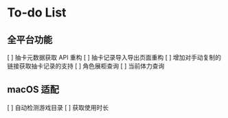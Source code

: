 # To-do List

## 全平台功能

[ ] 抽卡元数据获取 API 重构
[ ] 抽卡记录导入导出页面重构
[ ] 增加对手动复制的链接获取抽卡记录的支持
[ ] 角色展柜查询
[ ] 当前体力查询

## macOS 适配

[ ] 自动检测游戏目录
[ ] 获取使用时长
